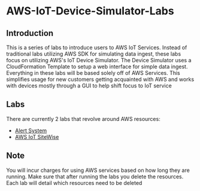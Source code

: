 # AWS-IoT-Device-Simulator-Labs

## Introduction
This is a series of labs to introduce users to AWS IoT Services. Instead of traditional labs utilizing AWS SDK for simulating data ingest, these labs focus on utilizing AWS's IoT Device Simulator. The Device Simulator uses a CloudFormation Template to setup a web interface for simple data ingest. Everything in these labs will be based solely off of AWS Services.  This simplifies usage for new customers getting acquainted with AWS and works with devices mostly through a GUI to help shift focus to IoT service

## Labs
There are currently 2 labs that revolve around AWS resources:
* [Alert System](./AlertSystem.md)
* [AWS IoT SiteWise](./SiteWise.md)

## Note
You will incur charges for using AWS services based on how long they are running. Make sure that after running the labs you delete the resources. Each lab will detail which resources need to be deleted
